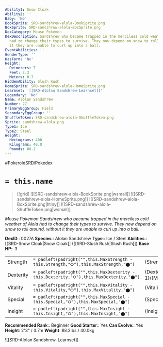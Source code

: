 ```yaml
---
Ability1: Snow Cloak
Ability2: ''
Baby: 'No'
BookSprite: SRD-sandshrew-alola-BookSprite.png
BoxSprite: SRD-sandshrew-alola-BoxSprite.png
DexCategory: Mouse Pokemon
DexDescription: Sandshrew who became trapped in the merciless cold weather of Alola
  had to change their types to survive. They now depend on snow to roll around, without
  it they are unable to curl up into a ball.
EventAbilities: ''
GenderType: ''
HasForm: 'No'
Height:
  Deimeters: 7
  Feet: 2.3
  Meters: 0.7
HiddenAbility: Slush Rush
HomeSprite: SRD-sandshrew-alola-HomeSprite.png
Learnset: '[[SRD-Alolan Sandshrew-Learnset]]'
Legendary: 'No'
Name: Alolan Sandshrew
Number: 27
PrimaryEggGroup: Field
SecondaryEggGroup: ''
ShuffleToken: SRD-sandshrew-alola-ShuffleToken.png
Sprite: sandshrew-alola.png
Type1: Ice
Type2: Steel
Weight:
  Hectograms: 400
  Kilograms: 40.0
  Pounds: 88.2
---
```


#PokeroleSRD/Pokedex

# `= this.name`

> [!grid]
> ![[SRD-sandshrew-alola-BookSprite.png|wsmall]]
> ![[SRD-sandshrew-alola-HomeSprite.png]]
> ![[SRD-sandshrew-alola-BoxSprite.png|htiny]]
> ![[SRD-sandshrew-alola-ShuffleToken.png|wsmall]]


*Mouse Pokemon*
*Sandshrew who became trapped in the merciless cold weather of Alola had to change their types to survive. They now depend on snow to roll around, without it they are unable to curl up into a ball.*

**DexID**:: 0027A
**Species**:: Alolan Sandshrew
**Type**:: Ice / Steel
**Abilities**:: [[SRD-Snow Cloak|Snow Cloak]] ([[SRD-Slush Rush|Slush Rush]])
**Base HP**:: 3

|           |                                                                                        |                                          |
| --------- | -------------------------------------------------------------------------------------- | ---------------------------------------- |
| Strength  | `= padleft(padright("",this.MaxStrength - this.Strength,"⭘"),this.MaxStrength,"⬤")`    | (Strength::2)/(MaxStrength::5)   |
| Dexterity | `= padleft(padright("",this.MaxDexterity - this.Dexterity,"⭘"),this.MaxDexterity,"⬤")` | (Dexterity:: 1)/(MaxDexterity::3) |
| Vitality  | `= padleft(padright("",this.MaxVitality - this.Vitality,"⭘"),this.MaxVitality,"⬤")`    | (Vitality::2)/(MaxVitality::5)   |
| Special   | `= padleft(padright("",this.MaxSpecial - this.Special,"⭘"),this.MaxSpecial,"⬤")`       | (Special::1)/(MaxSpecial::2)     |
| Insight   | `= padleft(padright("",this.MaxInsight - this.Insight,"⭘"),this.MaxInsight,"⬤")`       | (Insight::1)/(MaxInsight::3)     |


**Recommended Rank**:: Beginner
**Good Starter**:: Yes
**Can Evolve**:: Yes
**Height**: 2'3" / 0.7m
**Weight**: 88.2lbs / 40.0kg

![[SRD-Alolan Sandshrew-Learnset]]